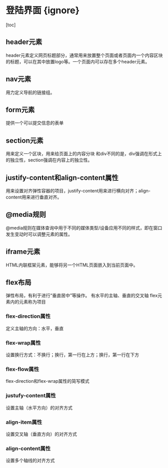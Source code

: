 # 登陆界面 {ignore}

[toc]

## header元素

header元素定义网页标题部分，通常用来放置整个页面或者页面内一个内容区块的标题，可以在其中放置logo等。一个页面内可以存在多个header元素。

## nav元素

用力定义导航的链接组。

## form元素

提供一个可以提交信息的表单

## section元素

用来定义一个区块，用来给页面上的内容分块
和div不同的是，div强调在形式上的独立性，section强调在内容上的独立性。

## justify-content和align-content属性

用来设置对齐弹性容器的项目，justify-content用来进行横向对齐；align-content用来进行垂直对齐。

## @media规则

@media规则在媒体查询中用于不同的媒体类型/设备应用不同的样式，即在窗口发生变动时可以调整元素的属性。

## iframe元素

HTML内联框架元素，能够将另一个HTML页面嵌入到当前页面中。

## flex布局

弹性布局，有利于进行“垂直居中”等操作。
有水平的主轴、垂直的交叉轴
flex元素内的元素称为项目

### flex-direction属性

定义主轴的方向：水平，垂直

### flex-wrap属性

设置换行方式：不换行；换行，第一行在上方；换行，第一行在下方

### flex-flow属性

flex-direction和flex-wrap属性的简写模式

### justufy-content属性

设置主轴（水平方向）的对齐方式

### align-item属性

设置交叉轴（垂直方向）的对齐方式

### align-content属性

设置多个轴线的对齐方式



